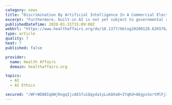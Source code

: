 ```yaml
---
category: news
title: "Discrimination By Artificial Intelligence In A Commercial Electronic Health Record—A Case Study"
excerpt: "Furthermore, built-in AI is not yet subject to governmental regulation. As implementation of AI in health care grows, it will be important to clarify who bears the responsibility for ethics and regulatory oversight. The FDA recently released draft guidance for regulation of clinical decision support (CDS) software, which includes areas where ..."
publishedDateTime: 2020-01-31T15:09:00Z
webUrl: "https://www.healthaffairs.org/do/10.1377/hblog20200128.626576/full/?mc_cid=36fa9a9560&mc_eid=98c6b29a97"
type: article
quality: 7
heat: 7
published: false

provider:
  name: Health Affairs
  domain: healthaffairs.org

topics:
  - AI
  - AI Ethics

secured: "/WFrWD8BIq6WjRogqIjcAESfu1Qqyda1yLukQXa0+IYqKd+AEgyxSortMlFj3cKNSwSd0B0yoagX8E9eDFYVkq+Hy/V6JCtOXOEKC+NbA1ycinCqiInMovQvsK8f8BLiCP8hLyYaQEOxLOYAN2dqyYEM1BGciVs6rHcaScv/d7bie60buTPEoOI65867CaDCBvuYRPkXGGt3aEYQuUEDzZZmv5op8HF9xittZBX+a0gJJIkTYUSHniP5EOd7W0ZJX/DZCNqkyaTUpBAOB1BMujwkzOUN3OZK7tcpIV5ivwTDQeX5DpHPGdSTCK7GZDTeFgwjElMFjLj1x1uaOmMshz6tvag9+mqCOp/7hCFf2kK+77Hz+al91xBNsb5ZYhMh5zntECx8W4E2Ao5u3B7LhkfA1td8QlzkVxjqHM9Cxyowm3svcixy6lZ+TTx0fA3vwyKzwa9QzQAo2RkIzfTIm7rWH/EstWBj5jVT7bsLvRg=;pVgJaVxYibo+Y/AZKdKEHQ=="
---
```


